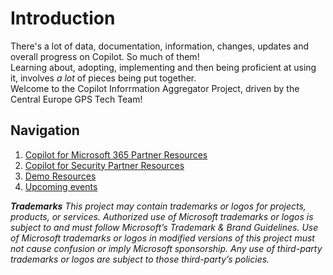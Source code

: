 # Introduction 

There's a lot of data, documentation, information, changes, updates and overall progress on Copilot. So much of them!  
Learning about, adopting, implementing and then being proficient at using it, involves _a lot_ of pieces being put together.  
Welcome to the Copilot Inforrmation Aggregator Project, driven by the Central Europe GPS Tech Team!  

## Navigation

1. [Copilot for Microsoft 365 Partner Resources](./m365copilot-partner-resources.md)
2. [Copilot for Security Partner Resources](./securitycopilot-partner-resources.md)
3. [Demo Resources](./demo-resources.md)
4. [Upcoming events](./events.md)

_**Trademarks** This project may contain trademarks or logos for projects, products, or services. Authorized use of Microsoft trademarks or logos is subject to and must follow Microsoft’s Trademark & Brand Guidelines. Use of Microsoft trademarks or logos in modified versions of this project must not cause confusion or imply Microsoft sponsorship. Any use of third-party trademarks or logos are subject to those third-party’s policies._